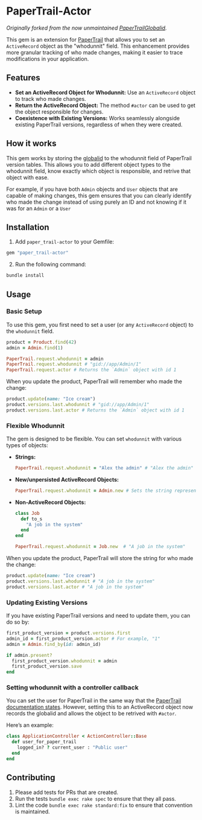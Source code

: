 # PaperTrail-Actor

*Originally forked from the now unmaintained [PaperTrailGlobalid](https://github.com/ankit1910/paper_trail-globalid).*

This gem is an extension for [PaperTrail](https://github.com/paper-trail-gem/paper_trail) that allows you to set an `ActiveRecord` object as the "whodunnit" field. This enhancement provides more granular tracking of who made changes, making it easier to trace modifications in your application.

## Features

- **Set an ActiveRecord Object for Whodunnit:** Use an `ActiveRecord` object to track who made changes.
- **Return the ActiveRecord Object:** The method `#actor` can be used to get the object responsible for changes.
- **Coexistence with Existing Versions:** Works seamlessly alongside existing PaperTrail versions, regardless of when they were created.

## How it works

This gem works by storing the [globalid](https://github.com/rails/globalid) to the whodunnit field of PaperTrail version tables. This allows you to add different object types to the whodunnit field, know exactly which object is responsible, and retrive that object with ease.

For example, if you have both `Admin` objects and `User` objects that are capable of making changes, this gem ensures that you can clearly identify who made the change instead of using purely an ID and not knowing if it was for an `Admin` or a `User`

## Installation

1. Add `paper_trail-actor` to your Gemfile:
  ```ruby
  gem "paper_trail-actor"
  ```
2. Run the following command:
  ```sh
  bundle install
  ```

## Usage

### Basic Setup

To use this gem, you first need to set a user (or any `ActiveRecord` object) to the `whodunnit` field.

```ruby
product = Product.find(42)
admin = Admin.find(1)

PaperTrail.request.whodunnit = admin
PaperTrail.request.whodunnit # "gid://app/Admin/1"
PaperTrail.request.actor # Returns the `Admin` object with id 1
```

When you update the product, PaperTrail will remember who made the change:

```ruby
product.update(name: "Ice cream")
product.versions.last.whodunnit # "gid://app/Admin/1"
product.versions.last.actor # Returns the `Admin` object with id 1
```

### Flexible Whodunnit

The gem is designed to be flexible. You can set `whodunnit` with various types of objects:

- **Strings:**
  ```ruby
  PaperTrail.request.whodunnit = "Alex the admin" # "Alex the admin"
  ```

- **New/unpersisted ActiveRecord Objects:**
  ```ruby
  PaperTrail.request.whodunnit = Admin.new # Sets the string representation of the admin
  ```

- **Non-ActiveRecord Objects:**
  ```ruby
  class Job
    def to_s
      "A job in the system"
    end
  end

  PaperTrail.request.whodunnit = Job.new  # "A job in the system"
  ```

When you update the product, PaperTrail will store the string for who made the change:

```ruby
product.update(name: "Ice cream")
product.versions.last.whodunnit # "A job in the system"
product.versions.last.actor # "A job in the system"
```

### Updating Existing Versions

If you have existing PaperTrail versions and need to update them, you can do so by:

```ruby
first_product_version = product.versions.first
admin_id = first_product_version.actor # For example, "1"
admin = Admin.find_by(id: admin_id)

if admin.present?
  first_product_version.whodunnit = admin
  first_product_version.save
end
```

### Setting whodunnit with a controller callback

You can set the user for PaperTrail in the same way that the [PaperTrail documentation states](https://github.com/paper-trail-gem/paper_trail#setting-whodunnit-with-a-controller-callback). However, setting this to an ActiveRecord object now records the globalid and allows the object to be retrived with `#actor`.

Here’s an example:

```ruby
class ApplicationController < ActionController::Base
  def user_for_paper_trail
    logged_in? ? current_user : "Public user"
  end
end
```

## Contributing

1. Please add tests for PRs that are created.
2. Run the tests `bundle exec rake spec` to ensure that they all pass.
3. Lint the code `bundle exec rake standard:fix` to ensure that convention is maintained.
